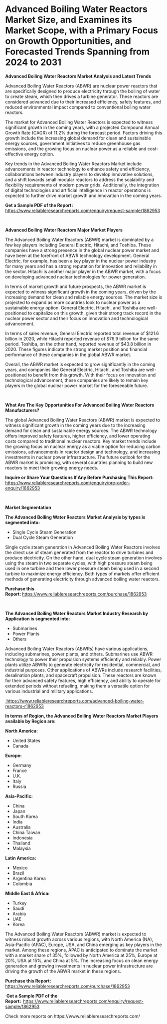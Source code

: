 <p><h1>Advanced Boiling Water Reactors Market Size, and Examines its Market Scope, with a Primary Focus on Growth Opportunities, and Forecasted Trends Spanning from 2024 to 2031</h1></p><p><strong>Advanced Boiling Water Reactors Market Analysis and Latest Trends</strong></p>
<p><p>Advanced Boiling Water Reactors (ABWR) are nuclear power reactors that are specifically designed to produce electricity through the boiling of water to create steam, which then drives a turbine generator. These reactors are considered advanced due to their increased efficiency, safety features, and reduced environmental impact compared to conventional boiling water reactors.</p><p>The market for Advanced Boiling Water Reactors is expected to witness significant growth in the coming years, with a projected Compound Annual Growth Rate (CAGR) of 11.2% during the forecast period. Factors driving this growth include the increasing global demand for clean and sustainable energy sources, government initiatives to reduce greenhouse gas emissions, and the growing focus on nuclear power as a reliable and cost-effective energy option.</p><p>Key trends in the Advanced Boiling Water Reactors Market include advancements in reactor technology to enhance safety and efficiency, collaborations between industry players to develop innovative solutions, and a shift towards small modular reactors to address the scalability and flexibility requirements of modern power grids. Additionally, the integration of digital technologies and artificial intelligence in reactor operations is expected to further drive market growth and innovation in the coming years.</p></p>
<p><strong>Get a Sample PDF of the Report:&nbsp;</strong> <a href="https://www.reliableresearchreports.com/enquiry/request-sample/1862953">https://www.reliableresearchreports.com/enquiry/request-sample/1862953</a></p>
<p>&nbsp;</p>
<p><strong>Advanced Boiling Water Reactors Major Market Players</strong></p>
<p><p>The Advanced Boiling Water Reactors (ABWR) market is dominated by a few key players including General Electric, Hitachi, and Toshiba. These companies have a strong presence in the global nuclear power market and have been at the forefront of ABWR technology development. General Electric, for example, has been a key player in the nuclear power industry for many years and has a strong reputation for innovation and reliability in the sector. Hitachi is another major player in the ABWR market, with a focus on developing advanced nuclear technologies for power generation.</p><p>In terms of market growth and future prospects, the ABWR market is expected to witness significant growth in the coming years, driven by the increasing demand for clean and reliable energy sources. The market size is projected to expand as more countries look to nuclear power as a sustainable energy option. General Electric, Hitachi, and Toshiba are well-positioned to capitalize on this growth, given their strong track record in the nuclear power sector and their focus on innovation and technological advancement.</p><p>In terms of sales revenue, General Electric reported total revenue of $121.6 billion in 2020, while Hitachi reported revenue of $76.9 billion for the same period. Toshiba, on the other hand, reported revenue of $43.8 billion in 2020. These figures indicate the strong market position and financial performance of these companies in the global ABWR market.</p><p>Overall, the ABWR market is expected to grow significantly in the coming years, and companies like General Electric, Hitachi, and Toshiba are well-positioned to benefit from this growth. With their focus on innovation and technological advancement, these companies are likely to remain key players in the global nuclear power market for the foreseeable future.</p></p>
<p>&nbsp;</p>
<p><strong>What Are The Key Opportunities For Advanced Boiling Water Reactors Manufacturers?</strong></p>
<p><p>The global Advanced Boiling Water Reactors (ABWR) market is expected to witness significant growth in the coming years due to the increasing demand for clean and sustainable energy sources. The ABWR technology offers improved safety features, higher efficiency, and lower operating costs compared to traditional nuclear reactors. Key market trends include the growing focus on nuclear energy as a viable option for reducing carbon emissions, advancements in reactor design and technology, and increasing investments in nuclear power infrastructure. The future outlook for the ABWR market is promising, with several countries planning to build new reactors to meet their growing energy needs.</p></p>
<p><strong>Inquire or Share Your Questions If Any Before Purchasing This Report:</strong> <a href="https://www.reliableresearchreports.com/enquiry/pre-order-enquiry/1862953">https://www.reliableresearchreports.com/enquiry/pre-order-enquiry/1862953</a></p>
<p>&nbsp;</p>
<p><strong>Market Segmentation</strong></p>
<p><strong>The Advanced Boiling Water Reactors Market Analysis by types is segmented into:</strong></p>
<p><ul><li>Single Cycle Steam Generation</li><li>Dual Cycle Steam Generation</li></ul></p>
<p><p>Single cycle steam generation in Advanced Boiling Water Reactors involves the direct use of steam generated from the reactor to drive turbines and produce electricity. On the other hand, dual cycle steam generation involves using the steam in two separate cycles, with high pressure steam being used in one turbine and then lower pressure steam being used in a second turbine to maximize energy efficiency. Both types of markets offer efficient methods of generating electricity through advanced boiling water reactors.</p></p>
<p><strong>Purchase this Report:&nbsp;</strong><a href="https://www.reliableresearchreports.com/purchase/1862953">https://www.reliableresearchreports.com/purchase/1862953</a></p>
<p>&nbsp;</p>
<p><strong>The Advanced Boiling Water Reactors Market Industry Research by Application is segmented into:</strong></p>
<p><ul><li>Submarines</li><li>Power Plants</li><li>Others</li></ul></p>
<p><p>Advanced Boiling Water Reactors (ABWRs) have various applications, including submarines, power plants, and others. Submarines use ABWR technology to power their propulsion systems efficiently and reliably. Power plants utilize ABWRs to generate electricity for residential, commercial, and industrial purposes. Other applications of ABWRs include research facilities, desalination plants, and spacecraft propulsion. These reactors are known for their advanced safety features, high efficiency, and ability to operate for extended periods without refueling, making them a versatile option for various industrial and military applications.</p></p>
<p><a href="https://www.reliableresearchreports.com/advanced-boiling-water-reactors-r1862953">&nbsp;https://www.reliableresearchreports.com/advanced-boiling-water-reactors-r1862953</a></p>
<p><strong>In terms of Region, the Advanced Boiling Water Reactors Market Players available by Region are:</strong></p>
<p>
    <p> <strong> North America: </strong>
        <ul>
            <li>United States</li>
            <li>Canada</li>
        </ul>
        </p> 
    <p> <strong> Europe: </strong>
        <ul>
            <li>Germany</li>
            <li>France</li>
            <li>U.K.</li>
            <li>Italy</li>
            <li>Russia</li>
        </ul>
        </p> 
    <p> <strong> Asia-Pacific: </strong>
        <ul>
            <li>China</li>
            <li>Japan</li>
            <li>South Korea</li>
            <li>India</li>
            <li>Australia</li>
            <li>China Taiwan</li>
            <li>Indonesia</li>
            <li>Thailand</li>
            <li>Malaysia</li>
        </ul>
        </p> 
    <p> <strong> Latin America: </strong>
        <ul>
            <li>Mexico</li>
            <li>Brazil</li>
            <li>Argentina Korea</li>
            <li>Colombia</li>
        </ul>
        </p> 
    <p> <strong> Middle East & Africa: </strong>
        <ul>
            <li>Turkey</li>
            <li>Saudi</li>
            <li>Arabia</li>
            <li>UAE</li>
            <li>Korea</li>
        </ul>
    </p>
    </p>
<p><p>The Advanced Boiling Water Reactors (ABWR) market is expected to witness robust growth across various regions, with North America (NA), Asia-Pacific (APAC), Europe, USA, and China emerging as key players in the market. Among these regions, APAC is anticipated to dominate the market with a market share of 35%, followed by North America at 25%, Europe at 20%, USA at 15%, and China at 5%. The increasing focus on clean energy generation and growing investments in nuclear power infrastructure are driving the growth of the ABWR market in these regions.</p></p>
<p><strong>Purchase this Report: </strong><a href="https://www.reliableresearchreports.com/purchase/1862953">https://www.reliableresearchreports.com/purchase/1862953</a></p>
<p>&nbsp;<strong>Get a Sample PDF of the Report:&nbsp;&nbsp;</strong><a href="https://www.reliableresearchreports.com/enquiry/request-sample/1862953">https://www.reliableresearchreports.com/enquiry/request-sample/1862953</a></p>
<p><strong></strong></p>
<p>Check more reports on https://www.reliableresearchreports.com/</p>